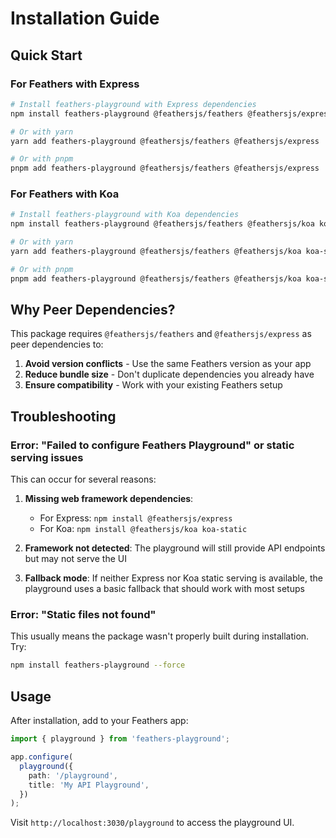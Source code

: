 # Installation Guide

## Quick Start

### For Feathers with Express

```bash
# Install feathers-playground with Express dependencies
npm install feathers-playground @feathersjs/feathers @feathersjs/express

# Or with yarn
yarn add feathers-playground @feathersjs/feathers @feathersjs/express

# Or with pnpm
pnpm add feathers-playground @feathersjs/feathers @feathersjs/express
```

### For Feathers with Koa

```bash
# Install feathers-playground with Koa dependencies
npm install feathers-playground @feathersjs/feathers @feathersjs/koa koa-static

# Or with yarn
yarn add feathers-playground @feathersjs/feathers @feathersjs/koa koa-static

# Or with pnpm
pnpm add feathers-playground @feathersjs/feathers @feathersjs/koa koa-static
```

## Why Peer Dependencies?

This package requires `@feathersjs/feathers` and `@feathersjs/express` as peer dependencies to:

1. **Avoid version conflicts** - Use the same Feathers version as your app
2. **Reduce bundle size** - Don't duplicate dependencies you already have
3. **Ensure compatibility** - Work with your existing Feathers setup

## Troubleshooting

### Error: "Failed to configure Feathers Playground" or static serving issues

This can occur for several reasons:

1. **Missing web framework dependencies**:
   - For Express: `npm install @feathersjs/express`
   - For Koa: `npm install @feathersjs/koa koa-static`

2. **Framework not detected**: The playground will still provide API endpoints but may not serve the UI

3. **Fallback mode**: If neither Express nor Koa static serving is available, the playground uses a basic fallback that should work with most setups

### Error: "Static files not found"

This usually means the package wasn't properly built during installation. Try:

```bash
npm install feathers-playground --force
```

## Usage

After installation, add to your Feathers app:

```typescript
import { playground } from 'feathers-playground';

app.configure(
  playground({
    path: '/playground',
    title: 'My API Playground',
  })
);
```

Visit `http://localhost:3030/playground` to access the playground UI.

